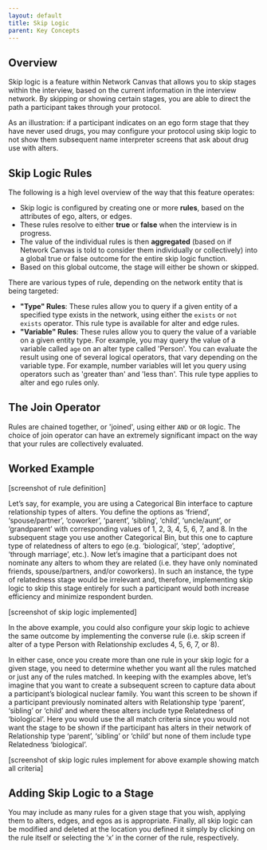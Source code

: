 ```yaml
---
layout: default
title: Skip Logic
parent: Key Concepts
---
```

## Overview

Skip logic is a feature within Network Canvas that allows you to skip stages within the interview, based on the current information in the interview network. By skipping or showing certain stages, you are able to direct the path a participant takes through your protocol.

As an illustration: if a participant indicates on an ego form stage that they have never used drugs, you may configure your protocol using skip logic to not show them subsequent name interpreter screens that ask about drug use with alters.

## Skip Logic Rules

The following is a high level overview of the way that this feature operates:

- Skip logic is configured by creating one or more **rules**, based on the attributes of ego, alters, or edges. 
- These rules resolve to either **true** or **false** when the interview is in progress. 
- The value of the individual rules is then **aggregated** (based on if Network Canvas is told to consider them individually or collectively) into a global true or false outcome for the entire skip logic function.
- Based on this global outcome, the stage will either be shown or skipped.

There are various types of rule, depending on the network entity that is being targeted:

- **"Type" Rules**: These rules allow you to query if a given entity of a specified type exists in the network, using either the `exists` or `not exists` operator. This rule type is available for alter and edge rules.
- **"Variable" Rules**: These rules allow you to query the value of a variable on a given entity type. For example, you may query the value of a variable called `age` on an alter type called 'Person'. You can evaluate the result using one of several logical operators, that vary depending on the variable type. For example, number variables will let you query using operators such as 'greater than' and 'less than'. This rule type applies to alter and ego rules only.

## The Join Operator

Rules are chained together, or 'joined', using either `AND` or `OR` logic. The choice of join operator can have an extremely significant impact on the way that your rules are collectively evaluated.

## Worked Example

[screenshot of rule definition]

Let’s say, for example, you are using a Categorical Bin interface to capture relationship types of alters. You define the options as ‘friend’, ‘spouse/partner’, ‘coworker’, ‘parent’, ‘sibling’, ‘child’, ‘uncle/aunt’, or ‘grandparent’ with corresponding values of 1, 2, 3, 4, 5, 6, 7, and 8. In the subsequent stage you use another Categorical Bin, but this one to capture type of relatedness of alters to ego (e.g. ‘biological’, ‘step’, ‘adoptive’, ‘through marriage’, etc.). Now let’s imagine that a participant does not nominate any alters to whom they are related (i.e. they have only nominated friends, spouse/partners, and/or coworkers). In such an instance, the type of relatedness stage would be irrelevant and, therefore, implementing skip logic to skip this stage entirely for such a participant would both increase efficiency and minimize respondent burden. 

[screenshot of skip logic implemented]

In the above example, you could also configure your skip logic to achieve the same outcome by implementing the converse rule (i.e. skip screen if alter of a type Person with Relationship excludes 4, 5, 6, 7, or 8). 

In either case, once you create more than one rule in your skip logic for a given stage, you need to determine whether you want all the rules matched or just any of the rules matched. In keeping with the examples above, let’s imagine that you want to create a subsequent screen to capture data about a participant’s biological nuclear family. You want this screen to be shown if a participant previously nominated alters with Relationship type ‘parent’, ‘sibling’ or ‘child’ and where these alters include type Relatedness of ‘biological’. Here you would use the all match criteria since you would not want the stage to be shown if the participant has alters in their network of Relationship type ‘parent’, ‘sibling’ or ‘child’ but none of them include type Relatedness ‘biological’. 

[screenshot of skip logic rules implement for above example showing match all criteria]

## Adding Skip Logic to a Stage

You may include as many rules for a given stage that you wish, applying them to alters, edges, and egos as is appropriate. Finally, all skip logic can be modified and deleted at the location you defined it simply by clicking on the rule itself or selecting the ‘x’ in the corner of the rule, respectively.
